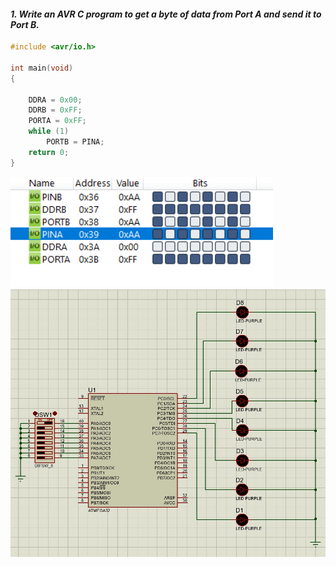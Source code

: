 
#### *1. Write an AVR C program to get a byte of data from Port A and send it to Port B.*

```c
#include <avr/io.h>

int main(void)
{

	DDRA = 0x00;
	DDRB = 0xFF;
	PORTA = 0xFF;
	while (1)
		PORTB = PINA;
	return 0;
}
```
<img src="./p1.png" style="width:30em" title="output-1" alt="output-1" >

<img src="./p1-proteus.png" style="width:60em" title="output-1" alt="output-1" >
